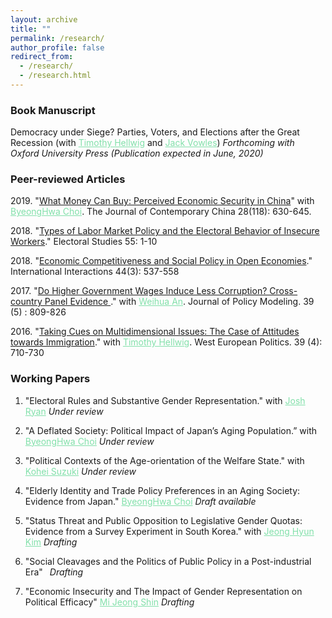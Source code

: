 ```yaml
---
layout: archive
title: ""
permalink: /research/
author_profile: false
redirect_from: 
  - /research/
  - /research.html
---
```


### Book Manuscript
Democracy under Siege? Parties, Voters, and Elections after the Great Recession (with <a href="http://mypage.iu.edu/~thellwig/" style="color: #82E0AA">Timothy Hellwig</a> and <a href="http://www.jackvowles.com/Welcome.html" style="color: #82E0AA">Jack Vowles</a>)
   *Forthcoming with Oxford University Press (Publication expected in June, 2020)*

### Peer-reviewed Articles

<dl>
2019. "<a href="https://doi.org/10.1080/10670564.2018.1557950">What Money Can Buy: Perceived Economic Security in China</a>" with <a href="https://sites.google.com/site/byeonghwac/" style="color: #82E0AA">ByeongHwa Choi</a>. The Journal of Contemporary China 28(118): 630-645. <a href="https://doi.org/10.1080/10670564.2018.1557950"><i style="margin-right: 0.5em; color: #82E0AA;" class="fa fa-file-text-o"></i></a> <a href="https://doi.org/10.7910/DVN/8S5IRV"><i style="margin-right: 0.5em; color: #82E0AA;" class="fa fa-database"></i></a> 
</dl>

<dl>
2018. "<a href="https://www.sciencedirect.com/science/article/pii/S0261379418300519">Types of Labor Market Policy and the Electoral Behavior of Insecure Workers</a>." Electoral Studies 55: 1-10 <a href="https://www.dropbox.com/s/z33nr5npqugodnm/Kweon2018_ES_Preprint.pdf?dl=0"><i style="margin-right: 0.5em; color: #82E0AA;" class="fa fa-file-text-o"></i></a> <a href="https://dataverse.harvard.edu/dataset.xhtml?persistentId=doi:10.7910/DVN/ZVB9FG"><i style="margin-right: 0.5em; color: #82E0AA;" class="fa fa-database"></i></a> 
</dl>

<dl>
2018. "<a href="https://www.tandfonline.com/doi/abs/10.1080/03050629.2018.1382489?journalCode=gini20">Economic Competitiveness and Social Policy in Open Economies</a>." International Interactions 44(3): 537-558 <a href="https://www.dropbox.com/s/8g0xemop3qy5ktk/Kweon2018_II_Preprint.pdf?dl=0"><i style="margin-right: 0.5em; color: #82E0AA;" class="fa fa-file-text-o"></i></a>  <a href="https://doi.org/10.7910/DVN/T89DK6"><i style="margin-right: 0.5em; color: #82E0AA;" class="fa fa-database"></i></a> 
</dl>  

<dl>
2017. "<a href="https://www.sciencedirect.com/science/article/pii/S0161893817300194">Do Higher Government Wages Induce Less Corruption? Cross-country Panel Evidence </a>." with <a href="https://sites.google.com/view/weihuaan/home" style="color: #82E0AA">Weihua An</a>. Journal of Policy Modeling. 39 (5) : 809-826 <a href="https://www.sciencedirect.com/science/article/pii/S0161893817300194"><i style="margin-right: 0.5em; color: #82E0AA;" class="fa fa-file-text-o"></i></a>  
</dl>  

<dl>
2016. "<a href="https://www.tandfonline.com/doi/abs/10.1080/01402382.2015.1136491">Taking Cues on Multidimensional Issues: The Case of Attitudes towards Immigration</a>." with <a href="http://mypage.iu.edu/~thellwig/" style="color: #82E0AA">Timothy Hellwig</a>. West European Politics. 39 (4): 710-730 <a href="https://www.dropbox.com/s/p02anx3l7sjrsep/Hellwig%26Kweon2016_WEP.pdf?dl=0"><i style="margin-right: 0.5em; color: #82E0AA;" class="fa fa-file-text-o"></i></a>  <a href="https://www.dropbox.com/s/zf19p7eh7927rxx/Hellwig%26Kweon2016_WEP_SI.pdf?dl=0"><i style="margin-right: 0.5em; color: #82E0AA;" class="fa fa-database"></i></a> 
</dl>  

### Working Papers

1. "Electoral Rules and Substantive Gender Representation." with <a href="https://joshmryan.github.io/" style="color: #82E0AA">Josh Ryan</a> *Under review* <a href="https://www.dropbox.com/s/oi00id1w3hef6gp/KweonRyan_Abstract.pdf?dl=0"><i style="margin-right: 0.5em; color: #82E0AA;" class="fa fa-file-text-o"></i></a>  

2. "A Deflated Society: Political Impact of Japan’s Aging Population.” with <a href="https://sites.google.com/site/byeonghwac/" style="color: #82E0AA">ByeongHwa Choi</a> *Under review* <a href="https://www.dropbox.com/s/rf2t3pf0qhi988k/KweonChoi_Abst_Aging%26PolicyPreferences.pdf?dl=0"><i style="margin-right: 0.5em; color: #82E0AA;" class="fa fa-file-text-o"></i></a>  

3. "Political Contexts of the Age-orientation of the Welfare State." with <a href="https://koheisuzuki.weebly.com/" style="color: #82E0AA">Kohei Suzuki</a> *Under review*

4. "Elderly Identity and Trade Policy Preferences in an Aging Society: Evidence from Japan." <a href="https://sites.google.com/site/byeonghwac/" style="color: #82E0AA">ByeongHwa Choi</a> *Draft available*

5. "Status Threat and Public Opposition to Legislative Gender Quotas: Evidence from a Survey Experiment in South Korea." with <a href="https://jeonghyunkim.com" style="color: #82E0AA">Jeong Hyun Kim</a> *Drafting*

6. "Social Cleavages and the Politics of Public Policy in a Post-industrial Era"  <a href="https://www.dropbox.com/s/g07b1hapzp0u37m/Kweon_Abst_Social%20Cleavages%20and%20Policy%20Priorities.pdf?dl=0"><i style="margin-right: 0.5em; color: #82E0AA;" class="fa fa-file-text-o"></i></a> *Drafting*

7. "Economic Insecurity and The Impact of Gender Representation on Political Efficacy" <a href="https://www.mijeongshin.com/" style="color: #82E0AA">Mi Jeong Shin</a> *Drafting*








